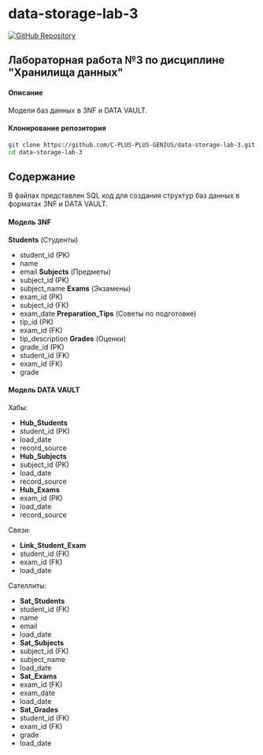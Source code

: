 # data-storage-lab-3

[![GitHub Repository](https://img.shields.io/badge/GitHub-Repository-blue?logo=github)](https://github.com/C-PLUS-PLUS-GENIUS/data-storage-lab-3)

## Лабораторная работа №3 по дисциплине "Хранилища данных"

#### Описание
Модели баз данных в 3NF и DATA VAULT.

#### Клонирование репозитория

```bash
git clone https://github.com/C-PLUS-PLUS-GENIUS/data-storage-lab-3.git
cd data-storage-lab-3
```

## Содержание

В файлах представлен SQL код для создания структур баз данных в форматах 3NF и DATA VAULT.

#### Модель 3NF

**Students** (Студенты)
- student_id (PK)
- name
- email
**Subjects** (Предметы)
- subject_id (PK)
- subject_name
**Exams** (Экзамены)
- exam_id (PK)
- subject_id (FK)
- exam_date
**Preparation_Tips** (Советы по подготовке)
- tip_id (PK)
- exam_id (FK)
- tip_description
**Grades** (Оценки)
- grade_id (PK)
- student_id (FK)
- exam_id (FK)
- grade

#### Модель DATA VAULT

Хабы:
- **Hub_Students**
- student_id (PK)
- load_date
- record_source
- **Hub_Subjects**
- subject_id (PK)
- load_date
- record_source
- **Hub_Exams**
- exam_id (PK)
- load_date
- record_source

Связи:
- **Link_Student_Exam**
- student_id (FK)
- exam_id (FK)
- load_date

Сателлиты:
- **Sat_Students**
- student_id (FK)
- name
- email
- load_date
- **Sat_Subjects**
- subject_id (FK)
- subject_name
- load_date
- **Sat_Exams**
- exam_id (FK)
- exam_date
- load_date
- **Sat_Grades**
- student_id (FK)
- exam_id (FK)
- grade
- load_date
